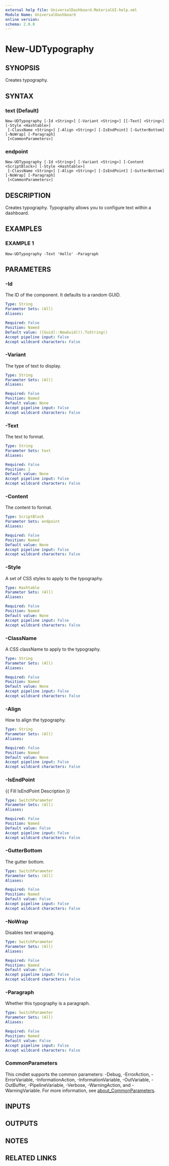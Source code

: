 ```yaml
---
external help file: UniversalDashboard.MaterialUI-help.xml
Module Name: UniversalDashboard
online version:
schema: 2.0.0
---
```


# New-UDTypography

## SYNOPSIS
Creates typography.

## SYNTAX

### text (Default)
```
New-UDTypography [-Id <String>] [-Variant <String>] [[-Text] <String>] [-Style <Hashtable>]
 [-ClassName <String>] [-Align <String>] [-IsEndPoint] [-GutterBottom] [-NoWrap] [-Paragraph]
 [<CommonParameters>]
```

### endpoint
```
New-UDTypography [-Id <String>] [-Variant <String>] [-Content <ScriptBlock>] [-Style <Hashtable>]
 [-ClassName <String>] [-Align <String>] [-IsEndPoint] [-GutterBottom] [-NoWrap] [-Paragraph]
 [<CommonParameters>]
```

## DESCRIPTION
Creates typography.
Typography allows you to configure text within a dashboard.

## EXAMPLES

### EXAMPLE 1
```
New-UDTypography -Text 'Hello' -Paragraph
```

## PARAMETERS

### -Id
The ID of the component.
It defaults to a random GUID.

```yaml
Type: String
Parameter Sets: (All)
Aliases:

Required: False
Position: Named
Default value: ([Guid]::NewGuid()).ToString()
Accept pipeline input: False
Accept wildcard characters: False
```

### -Variant
The type of text to display.

```yaml
Type: String
Parameter Sets: (All)
Aliases:

Required: False
Position: Named
Default value: None
Accept pipeline input: False
Accept wildcard characters: False
```

### -Text
The text to format.

```yaml
Type: String
Parameter Sets: text
Aliases:

Required: False
Position: 1
Default value: None
Accept pipeline input: False
Accept wildcard characters: False
```

### -Content
The content to format.

```yaml
Type: ScriptBlock
Parameter Sets: endpoint
Aliases:

Required: False
Position: Named
Default value: None
Accept pipeline input: False
Accept wildcard characters: False
```

### -Style
A set of CSS styles to apply to the typography.

```yaml
Type: Hashtable
Parameter Sets: (All)
Aliases:

Required: False
Position: Named
Default value: None
Accept pipeline input: False
Accept wildcard characters: False
```

### -ClassName
A CSS className to apply to the typography.

```yaml
Type: String
Parameter Sets: (All)
Aliases:

Required: False
Position: Named
Default value: None
Accept pipeline input: False
Accept wildcard characters: False
```

### -Align
How to align the typography.

```yaml
Type: String
Parameter Sets: (All)
Aliases:

Required: False
Position: Named
Default value: None
Accept pipeline input: False
Accept wildcard characters: False
```

### -IsEndPoint
{{ Fill IsEndPoint Description }}

```yaml
Type: SwitchParameter
Parameter Sets: (All)
Aliases:

Required: False
Position: Named
Default value: False
Accept pipeline input: False
Accept wildcard characters: False
```

### -GutterBottom
The gutter bottom.

```yaml
Type: SwitchParameter
Parameter Sets: (All)
Aliases:

Required: False
Position: Named
Default value: False
Accept pipeline input: False
Accept wildcard characters: False
```

### -NoWrap
Disables text wrapping.

```yaml
Type: SwitchParameter
Parameter Sets: (All)
Aliases:

Required: False
Position: Named
Default value: False
Accept pipeline input: False
Accept wildcard characters: False
```

### -Paragraph
Whether this typography is a paragraph.

```yaml
Type: SwitchParameter
Parameter Sets: (All)
Aliases:

Required: False
Position: Named
Default value: False
Accept pipeline input: False
Accept wildcard characters: False
```

### CommonParameters
This cmdlet supports the common parameters: -Debug, -ErrorAction, -ErrorVariable, -InformationAction, -InformationVariable, -OutVariable, -OutBuffer, -PipelineVariable, -Verbose, -WarningAction, and -WarningVariable. For more information, see [about_CommonParameters](http://go.microsoft.com/fwlink/?LinkID=113216).

## INPUTS

## OUTPUTS

## NOTES

## RELATED LINKS
